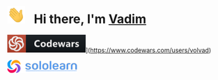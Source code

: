 <h1>
  <img height="40" src="/img/hi.gif">
  &nbsp Hi there, I'm
  <a href="https://github.com/volvad?tab=repositories">
    Vadim
  </a>
</h1>

[<img src="/img/codewars.png" width=180 alt=""/>](https://www.codewars.com/users/volvad/badges/large)](https://www.codewars.com/users/volvad)

[<img src="/img/sololearn.png" width=160 alt=""/>](https://www.sololearn.com/profile/26835374)

<img src="https://api2.sololearn.com/v2/certificates/CT-SQ6A1MI1/image/jpg" width="136" alt=""/><span>  </span><img src="https://api2.sololearn.com/v2/certificates/CT-B4FLEIUB/image/jpg" width="136" alt=""/><span>  </span><img src="https://api2.sololearn.com/v2/certificates/CT-MJLRBSF8/image/jpg" width="136" alt=""/><span>  </span><img src="https://api2.sololearn.com/v2/certificates/CT-CXXDMAKR/image/jpg" width="136" alt=""/><span>  </span><img src="https://api2.sololearn.com/v2/certificates/CT-LYXVFLKE/image/jpg" width="136" alt=""/><span>  </span><img src="https://api2.sololearn.com/v2/certificates/CT-UIIWTN3T/image/jpg" width="136" alt=""/>
